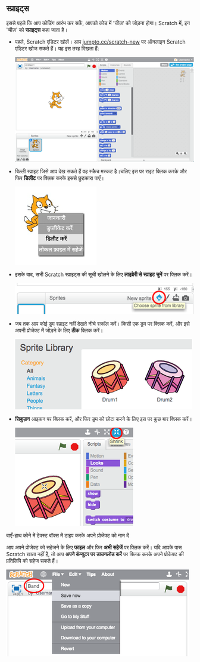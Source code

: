 ## स्प्राइट्स

इससे पहले कि आप कोडिंग आरंभ कर सकें, आपको कोड में 'चीज़' को जोड़ना होगा। Scratch में, इन 'चीज़' को **स्प्राइट्स** कहा जाता है।

+ पहले, Scratch एडिटर खोलें। आप <a href="http://jumpto.cc/scratch-new" target="_blank">jumpto.cc/scratch-new</a> पर ऑनलाइन Scratch एडिटर खोज सकते हैं। यह इस तरह दिखता हैं:
    
    ![स्क्रीनशॉट](images/band-scratch.png)

+ बिल्ली स्प्राइट जिसे आप देख सकते हैं वह स्क्रैच मस्कट है।चलिए इस पर राइट क्लिक करके और फिर **डिलीट** पर क्लिक करके इससे छुटकारा पाएँ।
    
    ![स्क्रीनशॉट](images/band-delete.png)

+ इसके बाद, सभी Scratch स्प्राइट्स की सूची खोलने के लिए **लाइब्रेरी से स्प्राइट चुनें** पर क्लिक करें।
    
    ![स्क्रीनशॉट](images/band-sprite-library.png)

+ जब तक आप कोई ड्रम स्प्राइट नहीं देखते नीचे स्क्रॉल करें। किसी एक ड्रम पर क्लिक करें, और इसे अपनी प्रोजेक्ट में जोड़ने के लिए **ठीक** क्लिक करें।
    
    ![स्क्रीनशॉट](images/band-sprite-drum.png)

+ **सिकुड़न** आइकन पर क्लिक करें, और फिर ड्रम को छोटा करने के लिए इस पर कुछ बार क्लिक करें।
    
    ![स्क्रीनशॉट](images/band-shrink.png)

बाएँ-हाथ कोने में टेक्स्ट बॉक्स में टाइप करके अपने प्रोजेक्ट को नाम दें

आप अपने प्रोजेक्ट को सहेजने के लिए **फाइल** और फिर **अभी सहेजें** पर क्लिक करें। यदि आपके पास Scratch खाता नहीं है, तो आप **अपने कंप्यूटर पर डाउनलोड करें** पर क्लिक करके अपने प्रोकेक्ट की प्रतिलिपि को सहेज सकते हैं।

![स्क्रीनशॉट](images/band-save.png)